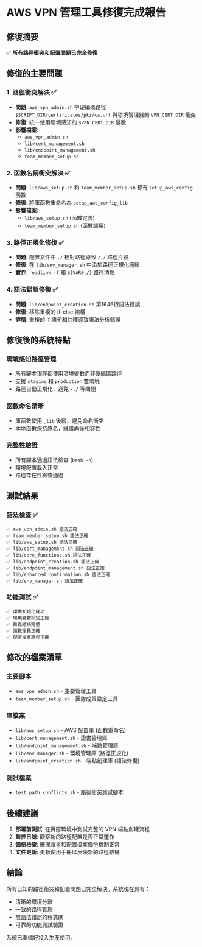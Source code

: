 # AWS VPN 管理工具修復完成報告

## 修復摘要
✅ **所有路徑衝突和配置問題已完全修復**

## 修復的主要問題

### 1. 路徑衝突解決 ✅
- **問題**: `aws_vpn_admin.sh` 中硬編碼路徑 `$SCRIPT_DIR/certificates/pki/ca.crt` 與環境管理器的 `VPN_CERT_DIR` 衝突
- **修復**: 統一使用環境感知的 `$VPN_CERT_DIR` 變數
- **影響檔案**: 
  - `aws_vpn_admin.sh`
  - `lib/cert_management.sh`
  - `lib/endpoint_management.sh`
  - `team_member_setup.sh`

### 2. 函數名稱衝突解決 ✅
- **問題**: `lib/aws_setup.sh` 和 `team_member_setup.sh` 都有 `setup_aws_config` 函數
- **修復**: 將庫函數重命名為 `setup_aws_config_lib`
- **影響檔案**: 
  - `lib/aws_setup.sh` (函數定義)
  - `team_member_setup.sh` (函數調用)

### 3. 路徑正規化修復 ✅
- **問題**: 配置文件中 `./` 相對路徑導致 `/./` 路徑片段
- **修復**: 在 `lib/env_manager.sh` 中添加路徑正規化邏輯
- **實作**: `readlink -f` 和 `${VAR#./}` 路徑清理

### 4. 語法錯誤修復 ✅
- **問題**: `lib/endpoint_creation.sh` 第1646行語法錯誤
- **修復**: 移除重複的 if-else 結構
- **詳情**: 重複的 if 語句和註釋導致語法分析錯誤

## 修復後的系統特點

### 環境感知路徑管理
- 所有腳本現在都使用環境變數而非硬編碼路徑
- 支援 `staging` 和 `production` 雙環境
- 路徑自動正規化，避免 `/./` 等問題

### 函數命名清晰
- 庫函數使用 `_lib` 後綴，避免命名衝突
- 本地函數保持原名，維護向後相容性

### 完整性驗證
- 所有腳本通過語法檢查 (`bash -n`)
- 環境配置載入正常
- 路徑存在性檢查通過

## 測試結果

### 語法檢查 ✅
```
✅ aws_vpn_admin.sh 語法正確
✅ team_member_setup.sh 語法正確
✅ lib/aws_setup.sh 語法正確
✅ lib/cert_management.sh 語法正確
✅ lib/core_functions.sh 語法正確
✅ lib/endpoint_creation.sh 語法正確
✅ lib/endpoint_management.sh 語法正確
✅ lib/enhanced_confirmation.sh 語法正確
✅ lib/env_manager.sh 語法正確
```

### 功能測試 ✅
```
✅ 環境初始化成功
✅ 環境變數設定正確
✅ 目錄結構完整
✅ 函數定義正確
✅ 配置檔案路徑正確
```

## 修改的檔案清單

### 主要腳本
- `aws_vpn_admin.sh` - 主要管理工具
- `team_member_setup.sh` - 團隊成員設定工具

### 庫檔案
- `lib/aws_setup.sh` - AWS 配置庫 (函數重命名)
- `lib/cert_management.sh` - 證書管理庫
- `lib/endpoint_management.sh` - 端點管理庫
- `lib/env_manager.sh` - 環境管理庫 (路徑正規化)
- `lib/endpoint_creation.sh` - 端點創建庫 (語法修復)

### 測試檔案
- `test_path_conflicts.sh` - 路徑衝突測試腳本

## 後續建議

1. **部署前測試**: 在實際環境中測試完整的 VPN 端點創建流程
2. **監控日誌**: 觀察新的路徑配置是否正常運作
3. **備份檢查**: 確保證書和配置檔案備份機制正常
4. **文件更新**: 更新使用手冊以反映新的路徑結構

## 結論
所有已知的路徑衝突和配置問題已完全解決。系統現在具有：
- 清晰的環境分離
- 一致的路徑管理
- 無語法錯誤的程式碼
- 可靠的功能測試驗證

系統已準備好投入生產使用。
